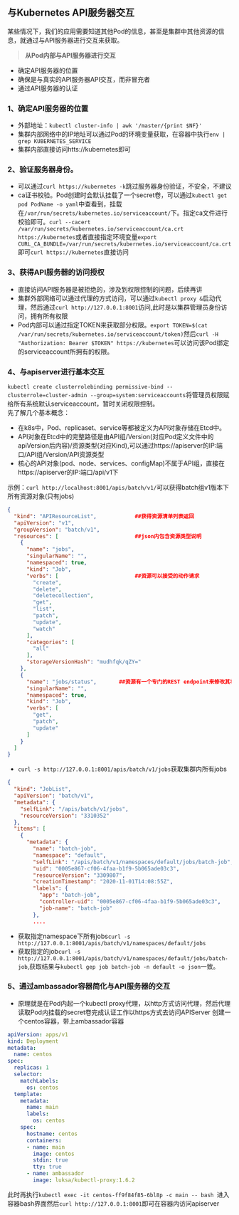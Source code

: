## 与Kubernetes API服务器交互
某些情况下，我们的应用需要知道其他Pod的信息，甚至是集群中其他资源的信息，就通过与API服务器进行交互来获取。

>**从Pod内部与API服务器进行交互**
- 确定API服务器的位置
- 确保是与真实的API服务器API交互，而非冒充者
- 通过API服务器的认证

### 1、确定API服务器的位置
- 外部地址：`kubectl cluster-info | awk '/master/{print $NF}'`
- 集群内部网络中的IP地址可以通过Pod的环境变量获取，在容器中执行`env | grep KUBERNETES_SERVICE`
- 集群内部直接访问htts://kubernetes即可
### 2、验证服务器身份。
- 可以通过`curl https://kubernetes -k`跳过服务器身份验证，不安全，不建议
- ca证书校验。Pod创建时会默认挂载了一个secret卷，可以通过`kubectl get pod PodName -o yaml`中查看到，挂载在`/var/run/secrets/kubernetes.io/serviceaccount/`下。指定ca文件进行校验即可。`curl --cacert /var/run/secrets/kubernetes.io/serviceaccount/ca.crt https://kubernetes`或者直接指定环境变量`export CURL_CA_BUNDLE=/var/run/secrets/kubernetes.io/serviceaccount/ca.crt`即可`curl https://kubernetes`直接访问
### 3、获得API服务器的访问授权
- 直接访问API服务器是被拒绝的，涉及到权限控制的问题，后续再讲
- 集群外部网络可以通过代理的方式访问，可以通过`kubectl proxy &`启动代理，然后通过`curl http://127.0.0.1:8001`访问,此时是以集群管理员身份访问，拥有所有权限
- Pod内部可以通过指定TOKEN来获取部分权限。`export TOKEN=$(cat /var/run/secrets/kubernetes.io/serviceaccount/token)`然后`curl -H "Authorization: Bearer $TOKEN" https://kubernetes`可以访问该Pod绑定的serviceaccount所拥有的权限。

### 4、与apiserver进行基本交互
`kubectl create clusterrolebinding permissive-bind --clusterrole=cluster-admin --group=system:serviceaccounts`将管理员权限赋给所有系统默认serviceaccount，暂时关闭权限控制。
<br>先了解几个基本概念：
- 在k8s中，Pod、replicaset、service等都被定义为API对象存储在Etcd中。
- API对象在Etcd中的完整路径是由API组/Version(对应Pod定义文件中的apiVersion后内容)/资源类型(对应Kind),可以通过https://apiserver的IP:端口/API组/Version/API资源类型
- 核心的API对象(pod、node、services、configMap)不属于API组，直接在https://apiserver的IP:端口/api/v1下

示例：`curl http://localhost:8001/apis/batch/v1/`可以获得batch组v1版本下所有资源对象(只有jobs)
```json
{
  "kind": "APIResourceList",            ##获得资源清单列表返回
  "apiVersion": "v1",
  "groupVersion": "batch/v1",
  "resources": [                        ##json内包含资源类型说明
    {
      "name": "jobs",
      "singularName": "",
      "namespaced": true,
      "kind": "Job",
      "verbs": [                        ##资源可以接受的动作请求
        "create",   
        "delete",
        "deletecollection",
        "get",
        "list",
        "patch",
        "update",
        "watch"
      ],
      "categories": [
        "all"
      ],
      "storageVersionHash": "mudhfqk/qZY="
    },
    {
      "name": "jobs/status",       ##资源有一个专门的REST endpoint来修改其状态
      "singularName": "",
      "namespaced": true,
      "kind": "Job",
      "verbs": [
        "get",
        "patch",
        "update"
      ]
    }
  ]
}
```
- `curl -s http://127.0.0.1:8001/apis/batch/v1/jobs`获取集群内所有jobs
```json
{
  "kind": "JobList",
  "apiVersion": "batch/v1",
  "metadata": {
    "selfLink": "/apis/batch/v1/jobs",
    "resourceVersion": "3310352"
  },
  "items": [                                                              ##集群中所有相关资源列表，如果没有jos，items里面为空
    {
      "metadata": {
        "name": "batch-job",
        "namespace": "default",
        "selfLink": "/apis/batch/v1/namespaces/default/jobs/batch-job",
        "uid": "0005e867-cf06-4faa-b1f9-5b065ade03c3",
        "resourceVersion": "3309807",
        "creationTimestamp": "2020-11-01T14:08:55Z",
        "labels": {
          "app": "batch-job",
          "controller-uid": "0005e867-cf06-4faa-b1f9-5b065ade03c3",
          "job-name": "batch-job"
        },
        ....
```
- 获取指定namespace下所有jobs`curl -s http://127.0.0.1:8001/apis/batch/v1/namespaces/default/jobs`
- 获取指定的job`curl -s http://127.0.0.1:8001/apis/batch/v1/namespaces/default/jobs/batch-job`,获取结果与`kubectl gep job batch-job -n default -o json`一致。
### 5、通过ambassador容器简化与API服务器的交互
- 原理就是在Pod内起一个kubectl proxy代理，以http方式访问代理，然后代理读取Pod内挂载的secret卷完成认证工作以https方式去访问APIServer
创建一个centos容器，带上ambassador容器
```yaml
apiVersion: apps/v1
kind: Deployment
metadata:
  name: centos
spec:
  replicas: 1
  selector:
    matchLabels:
      os: centos
  template:
    metadata:
      name: main
      labels:
        os: centos
    spec:
      hostname: centos
      containers:
      - name: main
        image: centos
        stdin: true
        tty: true
      - name: ambassador
        image: luksa/kubectl-proxy:1.6.2
```
此时再执行`kubectl exec -it centos-ff9f84f85-6bl8p -c main -- bash `进入容器bash界面然后`curl http://127.0.0.1:8001`即可在容器内访问apiserver<br>

